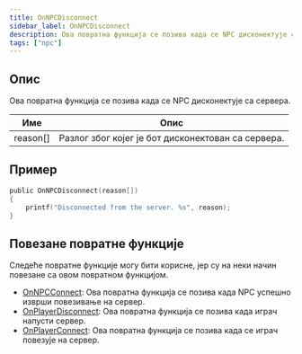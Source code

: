 ```yaml
---
title: OnNPCDisconnect
sidebar_label: OnNPCDisconnect
description: Ова повратна функција се позива када се NPC дисконектује са сервера.
tags: ["npc"]
---
```


## Опис

Ова повратна функција се позива када се NPC дисконектује са сервера.

| Име          | Опис                                                    |
| ------------ | ------------------------------------------------------- |
| reason[]     | Разлог због којег је бот дисконектован са сервера.      |

## Пример

```c
public OnNPCDisconnect(reason[])
{
    printf("Disconnected from the server. %s", reason);
}
```

## Повезане повратне функције

Следеће повратне функције могу бити корисне, јер су на неки начин повезане са овом повратном функцијом.

- [OnNPCConnect](OnNPCConnect): Ова повратна функција се позива када NPC успешно изврши повезивање на сервер.
- [OnPlayerDisconnect](OnPlayerDisconnect): Ова повратна функција се позива када играч напусти сервер.
- [OnPlayerConnect](OnPlayerConnect): Ова повратна функција се позива када се играч повезује на сервер.
